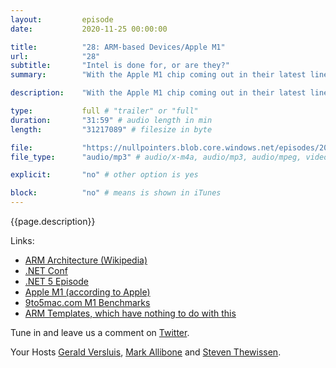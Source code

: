 ```yaml
---
layout:         episode
date: 			2020-11-25 00:00:00

title: 			"28: ARM-based Devices/Apple M1"
url:            "28"
subtitle: 		"Intel is done for, or are they?"
summary: 		"With the Apple M1 chip coming out in their latest line of MacBooks, all focus is back on ARM. This non-compatible competitor of Intel is blowing everyone away with the power efficiency as well as speed. Could this be the final blow for Intel? And are we getting some new hardware ourselves anytime soon?"

description: 	"With the Apple M1 chip coming out in their latest line of MacBooks, all focus is back on ARM. This non-compatible competitor of Intel is blowing everyone away with the power efficiency as well as speed. Could this be the final blow for Intel? And are we getting some new hardware ourselves anytime soon?"

type:			full # "trailer" or "full"
duration: 		"31:59" # audio length in min
length: 		"31217089" # filesize in byte

file: 			"https://nullpointers.blob.core.windows.net/episodes/20201125_ARM.mp3"
file_type: 		"audio/mp3" # audio/x-m4a, audio/mp3, audio/mpeg, video/quicktime, video/mp4, video/x-m4v, application/pdf, and document/x-epub

explicit: 		"no" # other option is yes

block: 			"no" # means is shown in iTunes
---
```


{{page.description}}

Links:
- [ARM Architecture (Wikipedia)](https://en.wikipedia.org/wiki/ARM_architecture)
- [.NET Conf](https://www.dotnetconf.net/)
- [.NET 5 Episode](https://nullpointers.io/dotnet50/)
- [Apple M1 (according to Apple)](https://www.apple.com/mac/m1/)
- [9to5mac.com M1 Benchmarks](https://9to5mac.com/2020/11/17/apple-m1-benchmarks-translate-real-world-performance/)
- [ARM Templates, which have nothing to do with this](https://docs.microsoft.com/azure/azure-resource-manager/templates/)

Tune in and leave us a comment on [Twitter](https://twitter.com/nullpointersio).

Your Hosts [Gerald Versluis](https://twitter.com/jfversluis), [Mark Allibone](https://twitter.com/mallibone) and [Steven Thewissen](https://twitter.com/devnl).
